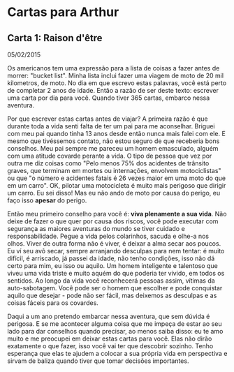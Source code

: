 # Cartas para Arthur

## Carta 1: Raison d'être

05/02/2015

Os americanos tem uma expressão para a lista de coisas a fazer antes de morrer: "bucket list". Minha lista inclui fazer
uma viagem de moto de 20 mil kilometros, de moto. No dia em que escrevo estas palavras, você está perto de 
completar 2 anos de idade. Então a razão de ser deste texto: escrever uma carta por dia para você. Quando tiver
365 cartas, embarco nessa aventura.

Por que escrever estas cartas antes de viajar? A primeira razão é que durante toda a vida senti falta de ter um pai
para me aconselhar. Briguei com meu pai quando tinha 13 anos desde então nunca mais falei com ele. E mesmo que
tivéssemos contato, não estou seguro de que receberia bons conselhos. Meu pai sempre me pareceu um homem emasculado,
alguém com uma atitude covarde perante a vida. O tipo de pessoa que vez por outra me diz coisas como "Pelo menos 
75% dos acidentes de trânsito graves, que terminam em mortes ou internações, envolvem motociclistas" ou que "o número 
e acidentes fatais é 26 vezes maior em uma moto do que em um carro". OK, pilotar uma motocicleta é muito mais perigoso 
que dirigir um carro. Eu sei disso! Mas eu não ando de moto por causa do perigo, eu faço isso **apesar** do perigo.

Então meu primeiro conselho para você é: **viva plenamente a sua vida**. Não deixe de fazer o que quer por causa dos riscos,
você pode executar com segurança as maiores aventuras do mundo se tiver cuidado e responsabilidade. Pegue a vida
pelos colarinhos, sacuda e olhe-a nos olhos. Viver de outra forma não é viver, é deixar a alma secar aos poucos. 
Eu ví seu avô secar, sempre arranjando desculpas para nem tentar: é muito difícil, é arriscado, já passei da idade, 
não tenho condições, isso não dá certo para mim, eu isso ou aquilo. Um homem inteligente e talentoso que viveu uma 
vida triste e muito aquém do que poderia ter vivido, em todos os sentidos. Ao longo da vida você reconhecerá 
pessoas assim, vítimas da auto-sabotagem. Você pode ser o homem que escolher e pode conquistar aquilo que desejar - 
pode não ser fácil, mas deixemos as desculpas e as coisas fáceis para os covardes.

Daqui a um ano pretendo embarcar nessa aventura, que sem dúvida é perigosa. E se me acontecer alguma coisa que me
impeça de estar ao seu lado para dar conselhos quando precisar, ao menos saiba disso: eu te amo muito e me preocupei
em deixar estas cartas para você. Elas não dirão exatamente o que fazer, isso você vai ter que descobrir sozinho.
Tenho esperança que elas te ajudem a colocar a sua própria vida em perspectiva e sirvam de baliza quando tiver que
tomar decisões importantes.









